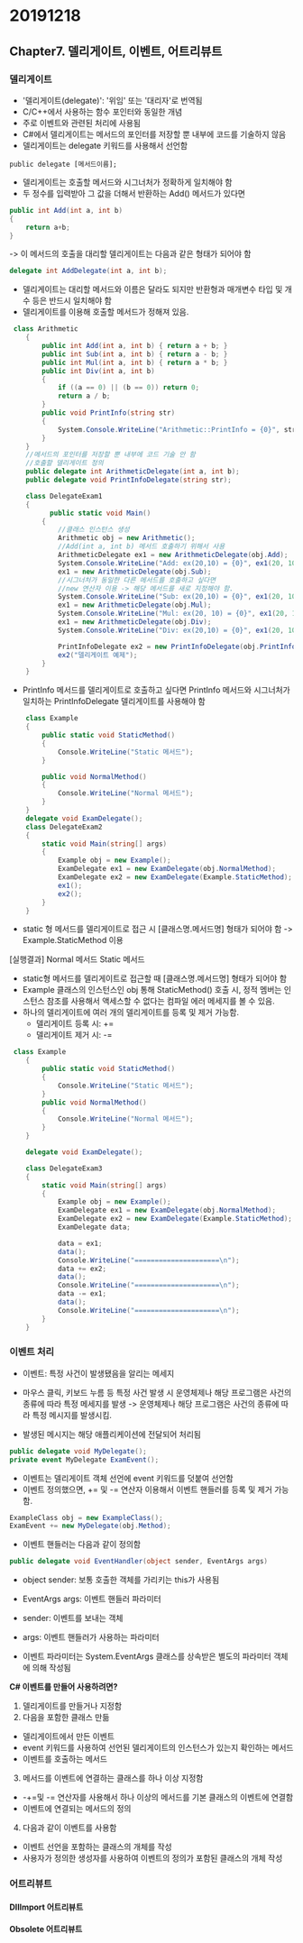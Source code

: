 # 20191218

## Chapter7. 델리게이트, 이벤트, 어트리뷰트

### 델리게이트
- '델리게이트(delegate)': '위임' 또는 '대리자'로 번역됨
- C/C++에서 사용하는 함수 포인터와 동일한 개념
- 주로 이벤트와 관련된 처리에 사용됨
- C#에서 델리게이트는 메서드의 포인터를 저장할 뿐 내부에 코드를 기술하지 않음
- 델리게이트는 delegate 키워드를 사용해서 선언함

`public delegate [메서드이름];`

- 델리게이트는 호출할 메서드와 시그너처가 정확하게 일치해야 함
- 두 정수를 입력받아 그 값을 더해서 반환하는 Add() 메서드가 있다면

```C#
public int Add(int a, int b)
{
    return a+b;
}
```

-> 이 메서드의 호출을 대리할 델리게이트는 다음과 같은 형태가 되어야 함
```C#
delegate int AddDelegate(int a, int b);
```
- 델리게이트는 대리할 메서드와 이름은 달라도 되지만 반환형과 매개변수 타입 및 개수 등은 반드시 일치해야 함
- 델리게이트를 이용해 호출할 메서드가 정해져 있음.
```C#
 class Arithmetic
    {
        public int Add(int a, int b) { return a + b; }
        public int Sub(int a, int b) { return a - b; }
        public int Mul(int a, int b) { return a * b; }
        public int Div(int a, int b)
        {
            if ((a == 0) || (b == 0)) return 0;
            return a / b;
        }
        public void PrintInfo(string str)
        {
            System.Console.WriteLine("Arithmetic::PrintInfo = {0}", str);
        }
    }
    //메서드의 포인터를 저장할 뿐 내부에 코드 기술 안 함 
    //호출할 델리게이트 정의
    public delegate int ArithmeticDelegate(int a, int b);
    public delegate void PrintInfoDelegate(string str);

    class DelegateExam1
    {
          public static void Main()
        {
            //클래스 인스턴스 생성
            Arithmetic obj = new Arithmetic();
            //Add(int a, int b) 메서드 호출하기 위해서 사용
            ArithmeticDelegate ex1 = new ArithmeticDelegate(obj.Add);
            System.Console.WriteLine("Add: ex(20,10) = {0}", ex1(20, 10));
            ex1 = new ArithmeticDelegate(obj.Sub);
            //시그너처가 동일한 다른 메서드를 호출하고 싶다면
            //new 연산자 이용 -> 해당 메서드를 새로 지정해야 함.
            System.Console.WriteLine("Sub: ex(20,10) = {0}", ex1(20, 10));
            ex1 = new ArithmeticDelegate(obj.Mul);
            System.Console.WriteLine("Mul: ex(20, 10) = {0}", ex1(20, 10));
            ex1 = new ArithmeticDelegate(obj.Div);
            System.Console.WriteLine("Div: ex(20,10) = {0}", ex1(20, 10));

            PrintInfoDelegate ex2 = new PrintInfoDelegate(obj.PrintInfo);
            ex2("델리게이트 예제");
        }
    }
```
- PrintInfo 메서드를 델리게이트로 호출하고 싶다면 PrintInfo 메서드와 시그너처가 일치하는 PrintInfoDelegate 델리게이트를 사용해야 함

```C#
    class Example
    {
        public static void StaticMethod()
        {
            Console.WriteLine("Static 메서드");
        }

        public void NormalMethod()
        {
            Console.WriteLine("Normal 메서드");
        }
    }
    delegate void ExamDelegate();
    class DelegateExam2
    {
        static void Main(string[] args)
        {
            Example obj = new Example();
            ExamDelegate ex1 = new ExamDelegate(obj.NormalMethod);
            ExamDelegate ex2 = new ExamDelegate(Example.StaticMethod);
            ex1();
            ex2();
        }
    }
```
- static 형 메서드를 델리게이트로 접근 시 [클래스명.메서드명] 형태가 되어야 함 
  -> Example.StaticMethod 이용 

[실행결과]
Normal 메서드
Static 메서드

- static형 메서드를 델리게이트로 접근할 때 [클래스명.메서드명] 형태가 되어야 함
- Example 클래스의 인스턴스인 obj 통해 StaticMethod() 호출 시,
  정적 멤버는 인스턴스 참조를 사용해서 액세스할 수 없다는 컴파일 에러 메세지를 볼 수 있음.
- 하나의 델리게이트에 여러 개의 델리게이트를 등록 및 제거 가능함.
    - 델리게이트 등록 시: +=
    - 델리게이트 제거 시: -=

```C#
 class Example
    {
        public static void StaticMethod()
        {
            Console.WriteLine("Static 메서드");
        }
        public void NormalMethod()
        {
            Console.WriteLine("Normal 메서드");
        }
    }

    delegate void ExamDelegate();

    class DelegateExam3
    {
        static void Main(string[] args)
        {
            Example obj = new Example();
            ExamDelegate ex1 = new ExamDelegate(obj.NormalMethod);
            ExamDelegate ex2 = new ExamDelegate(Example.StaticMethod);
            ExamDelegate data;

            data = ex1;
            data();
            Console.WriteLine("=====================\n");
            data += ex2;
            data();
            Console.WriteLine("=====================\n");
            data -= ex1;
            data();
            Console.WriteLine("=====================\n"); 
        }
    }
```


### 이벤트 처리
- 이벤트: 특정 사건이 발생됐음을 알리는 메세지 
- 마우스 클릭, 키보드 누름 등 특정 사건 발생 시 운영체제나 해당 프로그램은 사건의 종류에 따라 특정 메세지를 발생
  -> 운영체제나 해당 프로그램은 사건의 종류에 따라 특정 메시지를 발생시킴.

- 발생된 메시지는 해당 애플리케이션에 전달되어 처리됨

```C#
public delegate void MyDelegate();
private event MyDelegate ExamEvent();
```

- 이벤트는 델리게이트 객체 선언에 event 키워드를 덧붙여 선언함
- 이벤트 정의했으면, += 및 -= 연산자 이용해서 이벤트 핸들러를 등록 및 제거 가능함.

```C#
ExampleClass obj = new ExampleClass();
ExamEvent += new MyDelegate(obj.Method);
```

- 이벤트 핸들러는 다음과 같이 정의함

```C#
public delegate void EventHandler(object sender, EventArgs args)
```
- object sender: 보통 호출한 객체를 가리키는 this가 사용됨
- EventArgs args: 이벤트 핸들러 파라미터

- sender: 이벤트를 보내는 객체
- args: 이벤트 핸들러가 사용하는 파라미터
- 이벤트 파라미터는 System.EventArgs 클래스를 상속받은 별도의 파라미터 객체에 의해 작성됨

**C# 이벤트를 만들어 사용하려면?**
1. 델리게이트를 만들거나 지정함
2. 다음을 포함한 클래스 만듦
  - 델리게이트에서 만든 이벤트
  - event 키워드를 사용하여 선언된 델리게이트의 인스턴스가 있는지 확인하는 메서드
  - 이벤트를 호출하는 메서드 
3. 메서드를 이벤트에 연결하는 클래스를 하나 이상 지정함
  - -+=및 -= 연산자를 사용해서 하나 이상의 메서드를 기본 클래스의 이벤트에 연결함
  - 이벤트에 연결되는 메서드의 정의
4. 다음과 같이 이벤트를 사용함
  - 이벤트 선언을 포함하는 클래스의 개체를 작성
  - 사용자가 정의한 생성자를 사용하여 이벤트의 정의가 포함된 클래스의 개체 작성

### 어트리뷰트
#### DllImport 어트리뷰트
#### Obsolete 어트리뷰트
